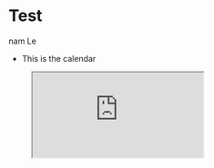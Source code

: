 # Test
nam Le

 - This is the calendar
 
<figure class="video_container">
<iframe src="https://docs.google.com/spreadsheets/d/e/2PACX-1vQ0x93LZFE7tEbTHVvvVe4OkZ89NJpfhOkqwDZZqwmaJE27I_PoVceisyd_9-sTUA4A6AJVSar4NgvS/pubhtml?widget=true&amp;headers=false"></iframe>
</figure>
